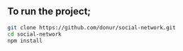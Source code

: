 ## To run the project;

```bash
git clone https://github.com/donur/social-network.git
cd social-network
npm install
```
